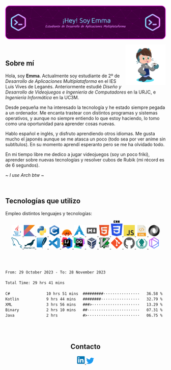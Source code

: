 ![Banner](banner-kuromiichi.png)

<img src="./octocat-kuromiichi.png" width=25% align=right />

<br>

## Sobre mí

Hola, soy **Emma**. Actualmente soy estudiante de 2º de _Desarrollo de Aplicaciones Multiplataforma_ en el IES Luis Vives de Leganés. Anteriormente estudié _Diseño y Desarrollo de Videojuegos e Ingeniería de Computadores_ en la URJC, e _Ingeniería Informática_ en la UC3M.

Desde pequeña me ha interesado la tecnología y he estado siempre pegada a un ordenador. Me encanta trastear con distintos programas y sistemas operativos, y aunque no siempre entiendo lo que estoy haciendo, lo tomo como una oportunidad para aprender cosas nuevas.

Hablo español e inglés, y disfruto aprendiendo otros idiomas. Me gusta mucho el japonés aunque se me atasca un poco (todo sea por ver anime sin subtítulos). En su momento aprendí esperanto pero se me ha olvidado todo.

En mi tiempo libre me dedico a jugar videojuegos (soy un poco friki), aprender sobre nuevas tecnologías y resolver cubos de Rubik (mi récord es de 6 segundos).

*~ I use Arch btw ~*

<br>

## Tecnologías que utilizo

Empleo distintos lenguajes y tecnologías:

<div align="center">
    <a href="https://www.java.com/en/">
        <img src="./icons/java-original.svg" width=7% />
    </a>
    <a href="https://kotlinlang.org">
        <img src="./icons/kotlin-original.svg" width=7% />
    </a>
    <a href="https://python.org">
        <img src="./icons/python-original.svg" width=7% />
    </a>
    <a href="https://en.wikipedia.org/wiki/C_(programming_language)">
        <img src="./icons/c-original.svg" width=7% />
    </a>
    <a href="https://www.rust-lang.org/">
        <img src="./icons/rust.svg" width=7% />
    </a>
    <a href="https://archlinux.org">
        <img src="./icons/Archlinux-icon-crystal-64.svg" width=7%>
    </a>
    <a href="https://www.markdownguide.org/">
        <img src="./icons/markdown.png" width=7% />
    </a>
    <a href="https://developer.mozilla.org/en-US/docs/Web/HTML">
        <img src="./icons/HTML5-Logo.svg" width=7% />
    </a>
    <a href="https://developer.mozilla.org/es/docs/Web/CSS">
        <img src="./icons/CSS_logo.svg" width=7% />
    </a>
    <a href="https://developer.mozilla.org/es/docs/Web/JavaScript">
        <img src="./icons/JavaScript-logo.png" width=7% />
    </a>
    <a href="https://www.w3.org/XML/">
        <img src="./icons/Xml_logo.svg" width=7% />
    </a>
    <a href="https://www.json.org/json-en.html">
        <img src="./icons/JSON_vector_logo.svg" width=7% />
    </a>
    <a href="https://www.mysql.com">
        <img src="./icons/mysql-icon.svg", width=7% />
    </a>
    <a href="https://mariadb.org">
        <img src="./icons/mariadb.svg", width=7% />
    </a>
    <a href="https://sqlite.org">
        <img src="./icons/sqlite-icon.svg", width=7% />
    </a>
    <a href="https://code.visualstudio.com">
        <img src="./icons/vscode-original.svg" width=7% />
    </a>
    <a href="https://www.jetbrains.com/idea">
        <img src="./icons/intellij-original.svg" width=7% />
    </a>
    <a href="https://www.jetbrains.com/datagrip">
        <img src="./icons/DataGrip.svg", width=7% />
    </a>
    <a href="https://www.virtualbox.org">
        <img src="./icons/virtualbox-icon.svg", width=7% />
    </a>
    <a href="https://www.vim.org">
        <img src="./icons/Vimlogo.svg" width=7% />
    </a>
    <a href="https://git-scm.com">
        <img src="./icons/git-original.svg" width=7% />
    </a>
    <a href="https://github.com">
        <img src="./icons/github.svg" width=7% />
    </a>
    <a href="https://www.gitkraken.com">
        <img src="./icons/gitkraken.svg" width=7% />
    </a>
    <a href="https://www.tabnine.com">
        <img src="./icons/tabnine.png" width=7% />
    </a>
</div>

<br><br>

<!--START_SECTION:waka-->

```txt
From: 29 October 2023 - To: 28 November 2023

Total Time: 29 hrs 41 mins

C#                10 hrs 51 mins  #########················   36.58 %
Kotlin            9 hrs 44 mins   ########·················   32.79 %
XML               3 hrs 56 mins   ###>·····················   13.29 %
Binary            2 hrs 10 mins   ##·······················   07.31 %
Java              2 hrs           #>·······················   06.75 %
```

<!--END_SECTION:waka-->

<br><br>

<div align="center">
    <h2>Contacto</h2>
    <a href="https://www.linkedin.com/in/emma-fern%C3%A1ndez-barranco-583881251/">
        <img src="./icons/linkedin-original.svg" width=5%>
    </a>
    <a href="https://twitter.com/emmalikescoding">
        <img src="./icons/Twitter-logo.svg" width=5%>
    </a>
</div>
